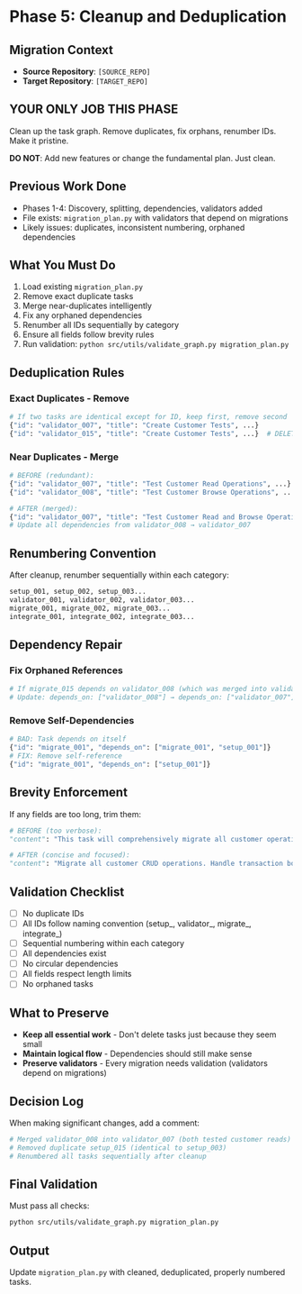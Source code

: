 # Phase 5: Cleanup and Deduplication

## Migration Context
- **Source Repository**: `[SOURCE_REPO]`
- **Target Repository**: `[TARGET_REPO]`

## YOUR ONLY JOB THIS PHASE
Clean up the task graph. Remove duplicates, fix orphans, renumber IDs. Make it pristine.

**DO NOT**: Add new features or change the fundamental plan. Just clean.

## Previous Work Done  
- Phases 1-4: Discovery, splitting, dependencies, validators added
- File exists: `migration_plan.py` with validators that depend on migrations
- Likely issues: duplicates, inconsistent numbering, orphaned dependencies

## What You Must Do
1. Load existing `migration_plan.py`
2. Remove exact duplicate tasks
3. Merge near-duplicates intelligently
4. Fix any orphaned dependencies
5. Renumber all IDs sequentially by category
6. Ensure all fields follow brevity rules
7. Run validation: `python src/utils/validate_graph.py migration_plan.py`

## Deduplication Rules

### Exact Duplicates - Remove
```python
# If two tasks are identical except for ID, keep first, remove second
{"id": "validator_007", "title": "Create Customer Tests", ...}
{"id": "validator_015", "title": "Create Customer Tests", ...}  # DELETE
```

### Near Duplicates - Merge
```python
# BEFORE (redundant):
{"id": "validator_007", "title": "Test Customer Read Operations", ...}
{"id": "validator_008", "title": "Test Customer Browse Operations", ...}

# AFTER (merged):
{"id": "validator_007", "title": "Test Customer Read and Browse Operations", ...}
# Update all dependencies from validator_008 → validator_007
```

## Renumbering Convention
After cleanup, renumber sequentially within each category:
```python
setup_001, setup_002, setup_003...
validator_001, validator_002, validator_003...
migrate_001, migrate_002, migrate_003...
integrate_001, integrate_002, integrate_003...
```

## Dependency Repair

### Fix Orphaned References
```python
# If migrate_015 depends on validator_008 (which was merged into validator_007)
# Update: depends_on: ["validator_008"] → depends_on: ["validator_007"]
```

### Remove Self-Dependencies
```python
# BAD: Task depends on itself
{"id": "migrate_001", "depends_on": ["migrate_001", "setup_001"]}
# FIX: Remove self-reference
{"id": "migrate_001", "depends_on": ["setup_001"]}
```

## Brevity Enforcement
If any fields are too long, trim them:
```python
# BEFORE (too verbose):
"content": "This task will comprehensively migrate all customer operations including reads, writes, updates, and deletes with full transaction support and comprehensive validation of all edge cases and error conditions."

# AFTER (concise and focused):
"content": "Migrate all customer CRUD operations. Handle transaction boundaries. Add caching layer."
```

## Validation Checklist
- [ ] No duplicate IDs
- [ ] All IDs follow naming convention (setup_, validator_, migrate_, integrate_)
- [ ] Sequential numbering within each category
- [ ] All dependencies exist
- [ ] No circular dependencies
- [ ] All fields respect length limits
- [ ] No orphaned tasks

## What to Preserve
- **Keep all essential work** - Don't delete tasks just because they seem small
- **Maintain logical flow** - Dependencies should still make sense
- **Preserve validators** - Every migration needs validation (validators depend on migrations)

## Decision Log
When making significant changes, add a comment:
```python
# Merged validator_008 into validator_007 (both tested customer reads)
# Removed duplicate setup_015 (identical to setup_003)  
# Renumbered all tasks sequentially after cleanup
```

## Final Validation
Must pass all checks:
```bash
python src/utils/validate_graph.py migration_plan.py
```

## Output  
Update `migration_plan.py` with cleaned, deduplicated, properly numbered tasks.
